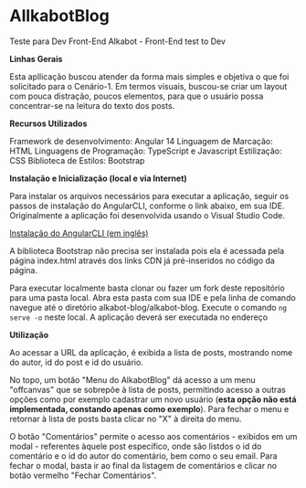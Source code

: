# AllkabotBlog
Teste para Dev Front-End Alkabot - Front-End test to Dev

**Linhas Gerais**

Esta apllicação buscou atender da forma mais simples e objetiva o que foi solicitado para o Cenário-1.
Em termos visuais, buscou-se criar um layout com pouca distração, poucos elementos,
para que o usuário possa concentrar-se na leitura do texto dos posts.

**Recursos Utilizados**

Framework de desenvolvimento: Angular 14
Linguagem de Marcação: HTML
Linguagens de Programação: TypeScript e Javascript
Estilização: CSS
Biblioteca de Estilos: Bootstrap

**Instalação e Inicialização (local e via Internet)**

Para instalar os arquivos necessários para executar a aplicação, seguir os passos de instalação do
AngularCLI, conforme o link abaixo, em sua IDE. Originalmente a aplicação foi desenvolvida usando o
Visual Studio Code.

[Instalação do AngularCLI (em inglês)](https://angular.io/guide/setup-local)

A biblioteca Bootstrap não precisa ser instalada pois ela é acessada pela página index.html através
dos links CDN já pré-inseridos no código da página.

Para executar localmente basta clonar ou fazer um fork deste repositório para uma pasta local.
Abra esta pasta com sua IDE e pela linha de comando navegue até o diretório alkabot-blog/alkabot-blog.
Execute o comando `ng serve -o` neste local. A aplicação deverá ser executada no endereço 

**Utilização**

Ao acessar a URL da aplicação, é exibida a lista de posts, mostrando nome do autor, id do post e id
do usuário.

No topo, um botão "Menu do AlkabotBlog" dá acesso a um menu "offcanvas" que se sobrepõe à lista de
posts, permitindo acesso a outras opções como por exemplo cadastrar um novo usuário (**esta opção não
está implementada, constando apenas como exemplo**). Para fechar o menu e retornar à lista de posts
basta clicar no "X" à direita do menu.

O botão "Comentários" permite o acesso aos comentários - exibidos em um modal - referentes àquele post específico, onde são
listdos o id do comentário e o id do autor do comentário, bem como o seu email. Para fechar o modal, basta ir ao final da
listagem de comentários e clicar no botão vermelho "Fechar Comentários".

